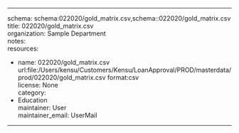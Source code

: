 


---  
schema: schema:022020/gold_matrix.csv,schema::022020/gold_matrix.csv  
title: 022020/gold_matrix.csv  
organization: Sample Department  
notes:   
resources:  
- name: 022020/gold_matrix.csv 
 url:file:/Users/kensu/Customers/Kensu/LoanApproval/PROD/masterdata/prod/022020/gold_matrix.csv 
 format:csv  
license: None  
category:
 - Education  
maintainer: User  
maintainer_email: UserMail  
---